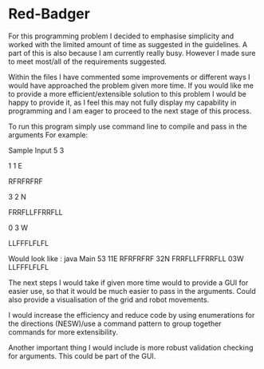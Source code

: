 # Red-Badger

For this programming problem I decided to emphasise simplicity and worked with the limited amount
of time as suggested in the guidelines. A part of this is also because I am currently really busy.
However I made sure to meet most/all of the requirements suggested.

Within the files I have commented some improvements or different ways I would have approached the problem
given more time. If you would like me to provide a more efficient/extensible solution to this problem I would be
happy to provide it, as I feel this may not fully display my capability in programming and I am eager to proceed to the next
stage of this process.

To run this program simply use command line to compile and pass in the arguments
For example:

Sample Input
5 3

1 1 E

RFRFRFRF

3 2 N

FRRFLLFFRRFLL

0 3 W

LLFFFLFLFL

Would look like : java Main 53 11E RFRFRFRF 32N FRRFLLFFRRFLL 03W LLFFFLFLFL

The next steps I would take if given more time would to provide a GUI for easier use, so that it would be much
easier to pass in the arguments. Could also provide a visualisation of the grid and robot movements.

I would increase the efficiency and reduce code by using enumerations for the directions (NESW)/use a command pattern to group together commands
for more extensibility.

Another important thing I would include is more robust validation checking for arguments. This could be part of the GUI.


